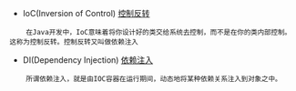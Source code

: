 - IoC(Inversion of Control) [控制反转](http://www.cnblogs.com/DebugLZQ/archive/2013/06/05/3107957.html)
```
    在Java开发中，IoC意味着将你设计好的类交给系统去控制，而不是在你的类内部控制。这称为控制反转。控制反转又叫做依赖注入

```
- DI(Dependency Injection) [依赖注入](http://www.cnblogs.com/DebugLZQ/archive/2013/06/05/3107957.html)
```$xslt
    所谓依赖注入，就是由IOC容器在运行期间，动态地将某种依赖关系注入到对象之中。
```